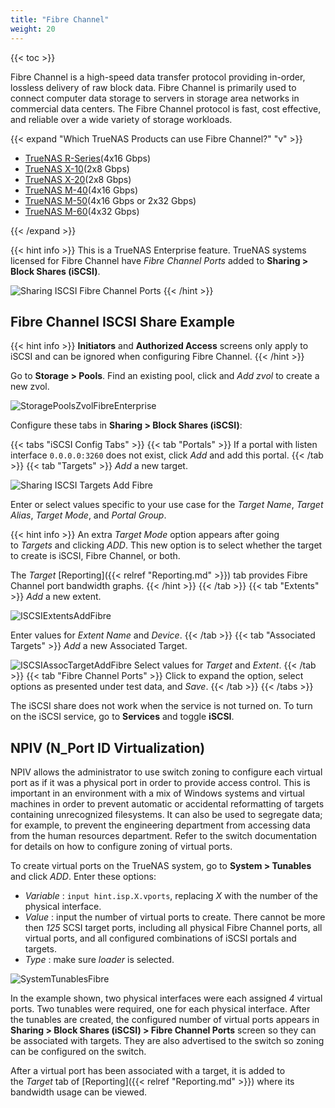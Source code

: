 ```yaml
---
title: "Fibre Channel"
weight: 20
---
```


{{< toc >}}

Fibre Channel is a high-speed data transfer protocol providing in-order, lossless delivery of raw block data.
Fibre Channel is primarily used to connect computer data storage to servers in storage area networks in commercial data centers.
The Fibre Channel protocol is fast, cost effective, and reliable over a wide variety of storage workloads.

{{< expand "Which TrueNAS Products can use Fibre Channel?" "v" >}}

* [TrueNAS R-Series](https://www.truenas.com/r-series/)(4x16 Gbps)
* [TrueNAS X-10](https://www.truenas.com/x-series/)(2x8 Gbps)
* [TrueNAS X-20](https://www.truenas.com/x-series/)(2x8 Gbps)
* [TrueNAS M-40](https://www.truenas.com/m-series/)(4x16 Gbps)
* [TrueNAS M-50](https://www.truenas.com/m-series/)(4x16 Gbps or 2x32 Gbps)
* [TrueNAS M-60](https://www.truenas.com/m-series/)(4x32 Gbps)

{{< /expand >}}

{{< hint info >}}
This is a TrueNAS Enterprise feature.
TrueNAS systems licensed for Fibre Channel have *Fibre Channel Ports* added to **Sharing > Block Shares (iSCSI)**.

![Sharing ISCSI Fibre Channel Ports](/images/CORE/12.0/SharingISCSIFibreChannelPorts.png "Sharing ISCSI Fibre Channel Ports")
{{< /hint >}}

## Fibre Channel ISCSI Share Example

{{< hint info >}}
**Initiators** and **Authorized Access** screens only apply to iSCSI and can be ignored when configuring Fibre Channel.
{{< /hint >}}

Go to **Storage > Pools**.
Find an existing pool, click <i class="fa fa-ellipsis-v" aria-hidden="true" title="Options"></i> and *Add zvol* to create a new zvol.

![StoragePoolsZvolFibreEnterprise](/images/CORE/12.0/StoragePoolsZvolFibreEnterprise.png "Creating a Zvol for Fibre Channel")

Configure these tabs in **Sharing > Block Shares (iSCSI)**:

{{< tabs "iSCSI Config Tabs" >}}
{{< tab "Portals" >}}
If a portal with listen interface `0.0.0.0:3260` does not exist, click *Add* and add this portal.
{{< /tab >}}
{{< tab "Targets" >}}
*Add* a new target.

![Sharing ISCSI Targets Add Fibre](/images/CORE/12.0/SharingISCSITargetsAddFibre.png "ISCSI Targets: Fibre")

Enter or select values specific to your use case for the *Target Name*, *Target Alias*, *Target Mode*, and *Portal Group*.

{{< hint info >}}
An extra *Target Mode* option appears after going to *Targets* and clicking *ADD*.
This new option is to select whether the target to create is iSCSI, Fibre Channel, or both.

The *Target* [Reporting]({{< relref "Reporting.md" >}}) tab provides Fibre Channel port bandwidth graphs.
{{< /hint >}}
{{< /tab >}}
{{< tab "Extents" >}}
*Add* a new extent.

![ISCSIExtentsAddFibre](/images/CORE/12.0/ISCSIExtentsAddFibre.png "ISCSI Extents Add Fibre")

Enter values for *Extent Name* and *Device*.
{{< /tab >}}
{{< tab "Associated Targets" >}}
*Add* a new Associated Target.

![ISCSIAssocTargetAddFibre](/images/CORE/12.0/ISCSIAssocTargetAddFibre.png "ISCSI Assoc Target: Add Fibre")
Select values for *Target* and *Extent*.
{{< /tab >}}
{{< tab "Fibre Channel Ports" >}}
Click <i class="fa fa-chevron-right"></i> to expand the option, select options as presented under test data, and *Save*.
{{< /tab >}}
{{< /tabs >}}

The iSCSI share does not work when the service is not turned on.
To turn on the iSCSI service, go to **Services** and toggle **iSCSI**.

## NPIV (N_Port ID Virtualization)

NPIV allows the administrator to use switch zoning to configure each virtual port as if it was a physical port in order to provide access control.
This is important in an environment with a mix of Windows systems and virtual machines in order to prevent automatic or accidental reformatting of targets containing unrecognized filesystems.
It can also be used to segregate data; for example, to prevent the engineering department from accessing data from the human resources department.
Refer to the switch documentation for details on how to configure zoning of virtual ports.

To create virtual ports on the TrueNAS system, go to **System > Tunables** and click *ADD*.
Enter these options:

* *Variable* : `input hint.isp.X.vports`, replacing *X* with the number of the physical interface.
* *Value* : input the number of virtual ports to create. There cannot be more then *125* SCSI target ports, including all physical Fibre Channel ports, all virtual ports, and all configured combinations of iSCSI portals and targets.
* *Type* : make sure *loader* is selected.

![SystemTunablesFibre](/images/CORE/11.3/SystemTunablesFibre.png "Virtual Ports for Fibre Channel")

In the example shown, two physical interfaces were each assigned *4* virtual ports.
Two tunables were required, one for each physical interface.
After the tunables are created, the configured number of virtual ports appears in **Sharing > Block Shares (iSCSI) > Fibre Channel Ports** screen so they can be associated with targets.
They are also advertised to the switch so zoning can be configured on the switch.

After a virtual port has been associated with a target, it is added to the *Target* tab of [Reporting]({{< relref "Reporting.md" >}}) where its bandwidth usage can be viewed.
